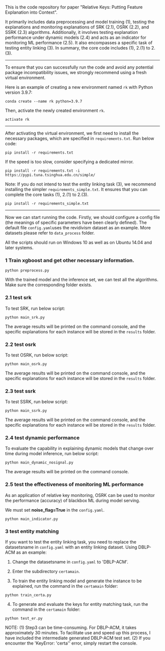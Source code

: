 This is the code repository for paper "Relative Keys: Putting Feature Explanation into Context".

It primarily includes data preprocessing and model training (1), testing the explanations and monitoring explanations of SRK (2.1), OSRK (2.2), and SSRK (2.3) algorithms. Additionally, it involves testing explanation performance under dynamic models (2.4) and acts as an indicator for monitoring ML performance (2.5). It also encompasses a specific task of testing entity linking (3). In summary, the core code includes (1), 2.(1) to 2.(3).
___

To ensure that you can successfully run the code and avoid any potential package incompatibility issues, we strongly recommend using a fresh virtual environment.

Here is an example of creating a new environment named `rk` with Python version 3.9.7:

```
conda create --name rk python=3.9.7
```

Then, activate the newly created environment `rk`.

```
activate rk
```

___

After activating the virtual environment, we first need to install the necessary packages, which are specified in `requirements.txt`. Run below code:

```
pip install -r requirements.txt
```

If the speed is too slow, consider specifying a dedicated mirror.
```
pip install -r requirements.txt -i https://pypi.tuna.tsinghua.edu.cn/simple/
```

Note: If you do not intend to test the entity linking task (3), we recommend installing the simpler `requirements_simple.txt`. It ensures that you can complete the core tasks (1), 2.(1) to 2.(3).
```
pip install -r requirements_simple.txt
```

___

Now we can start running the code. Firstly, we should configure a config file (the meanings of specific parameters have been clearly defined). The default file `config.yaml`uses the revidivism dataset as an example. More datasets please refer to `data_process` folder.

All the scripts should run on Windows 10 as well as on Ubuntu 14.04 and later systems.

### 1 Train xgboost and get other necessary information.

```
python preprocess.py
```

With the trained model and the inference set, we can test all the algorithms. Make sure the corresponding folder exists.

### 2.1 test srk

To test SRK, run below script:

```
python main_srk.py
```

The average results will be printed on the command console, and the specific explanations for each instance will be stored in the `results` folder.

### 2.2 test osrk

To test OSRK, run below script:

```
python main_osrk.py
```

The average results will be printed on the command console, and the specific explanations for each instance will be stored in the `results` folder.

### 2.3 test ssrk

To test SSRK, run below script:

```
python main_ssrk.py
```

The average results will be printed on the command console, and the specific explanations for each instance will be stored in the `results` folder.


### 2.4 test dynamic performance

To evaluate the capability in explaining dynamic models that change over time during model inference, run below script:

```
python main_dynamic_nosignal.py
```

The average results will be printed on the command console.

### 2.5 test the effectiveness of monitoring ML performance

As an application of relative key monitoring, OSRK can be used to monitor the performance (accuracy) of blackbox ML during model serving. 

We must set **noise_flag=True** in the `config.yaml`.

```
python main_indicator.py
```

### 3 test entity matching

If you want to test the entity linking task, you need to replace the datasetsname in `config.yaml` with an entity linking dataset. Using DBLP-ACM as an example:

1. Change the datasetsname in `config.yaml` to 'DBLP-ACM'.

2. Enter the subdirectory `certamain`. 

3. To train the entity linking model and generate the instance to be explained, run the command in the `certamain` folder:
```
python train_certa.py
```

4. To generate and evaluate the keys for entity matching task, run the command in the `certamain` folder:
```
python test_er.py
```

NOTE: (1) Step3 can be time-consuming. For DBLP-ACM, it takes approximately 30 minutes. To facilitate use and speed up this process, I have included the intermediate generated DBLP-ACM test set.
(2) If you encounter the 'KeyError: 'certa'' error, simply restart the console.



